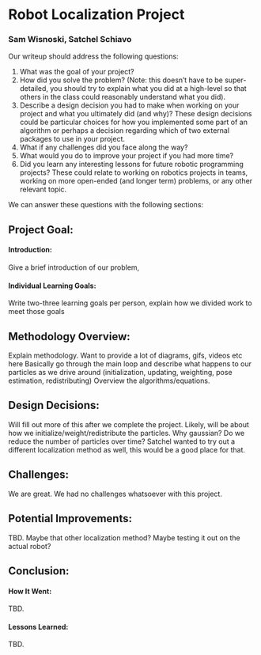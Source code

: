 # Robot Localization Project 
### Sam Wisnoski, Satchel Schiavo

Our writeup should address the following questions:   
1. What was the goal of your project?
2. How did you solve the problem? (Note: this doesn’t have to be super-detailed, you should try to explain what you did at a high-level so that others in the class could reasonably understand what you did).
3. Describe a design decision you had to make when working on your project and what you ultimately did (and why)? These design decisions could be particular choices for how you implemented some part of an algorithm or perhaps a decision regarding which of two external packages to use in your project.
4. What if any challenges did you face along the way?
5. What would you do to improve your project if you had more time?
6. Did you learn any interesting lessons for future robotic programming projects? These could relate to working on robotics projects in teams, working on more open-ended (and longer term) problems, or any other relevant topic.


We can answer these questions with the following sections: 

## Project Goal:      
#### Introduction:  
Give a brief introduction of our problem, 

#### Individual Learning Goals:   
Write two-three learning goals per person, explain how we divided work to meet those goals 

## Methodology Overview:   
Explain methodology. Want to provide a lot of diagrams, gifs, videos etc here
Basically go through the main loop and describe what happens to our particles as we drive around (initialization, updating, weighting, pose estimation, redistributing) 
Overview the algorithms/equations. 

## Design Decisions:   
Will fill out more of this after we complete the project. Likely, will be about how we initialize/weight/redistribute the particles. 
Why gaussian? Do we reduce the number of particles over time? Satchel wanted to try out a different localization method as well, this 
would be a good place for that. 

## Challenges:   
We are great. We had no challenges whatsoever with this project. 

## Potential Improvements:   
TBD. Maybe that other localization method? Maybe testing it out on the actual robot? 

## Conclusion:  
#### How It Went: 
TBD. 

#### Lessons Learned:   
TBD. 
